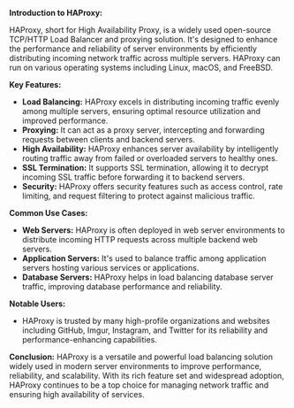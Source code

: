 **Introduction to HAProxy:**

HAProxy, short for High Availability Proxy, is a widely used open-source TCP/HTTP Load Balancer and proxying solution. It's designed to enhance the performance and reliability of server environments by efficiently distributing incoming network traffic across multiple servers. HAProxy can run on various operating systems including Linux, macOS, and FreeBSD.

**Key Features:**
- **Load Balancing:** HAProxy excels in distributing incoming traffic evenly among multiple servers, ensuring optimal resource utilization and improved performance.
- **Proxying:** It can act as a proxy server, intercepting and forwarding requests between clients and backend servers.
- **High Availability:** HAProxy enhances server availability by intelligently routing traffic away from failed or overloaded servers to healthy ones.
- **SSL Termination:** It supports SSL termination, allowing it to decrypt incoming SSL traffic before forwarding it to backend servers.
- **Security:** HAProxy offers security features such as access control, rate limiting, and request filtering to protect against malicious traffic.

**Common Use Cases:**
- **Web Servers:** HAProxy is often deployed in web server environments to distribute incoming HTTP requests across multiple backend web servers.
- **Application Servers:** It's used to balance traffic among application servers hosting various services or applications.
- **Database Servers:** HAProxy helps in load balancing database server traffic, improving database performance and reliability.

**Notable Users:**
- HAProxy is trusted by many high-profile organizations and websites including GitHub, Imgur, Instagram, and Twitter for its reliability and performance-enhancing capabilities.

**Conclusion:**
HAProxy is a versatile and powerful load balancing solution widely used in modern server environments to improve performance, reliability, and scalability. With its rich feature set and widespread adoption, HAProxy continues to be a top choice for managing network traffic and ensuring high availability of services.
